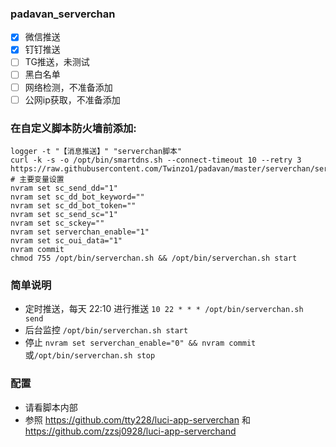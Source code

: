 ### padavan_serverchan
* [x] 微信推送
* [x] 钉钉推送
* [ ] TG推送，未测试
* [ ] 黑白名单
* [ ] 网络检测，不准备添加
* [ ] 公网ip获取，不准备添加
### 在自定义脚本防火墙前添加:
```
logger -t "【消息推送】" "serverchan脚本"
curl -k -s -o /opt/bin/smartdns.sh --connect-timeout 10 --retry 3 https://raw.githubusercontent.com/Twinzo1/padavan/master/serverchan/serverchan.sh
# 主要变量设置
nvram set sc_send_dd="1"
nvram set sc_dd_bot_keyword=""
nvram set sc_dd_bot_token=""
nvram set sc_send_sc="1"
nvram set sc_sckey=""
nvram set serverchan_enable="1"
nvram set sc_oui_data="1"
nvram commit
chmod 755 /opt/bin/serverchan.sh && /opt/bin/serverchan.sh start
```
### 简单说明
* 定时推送，每天 22:10 进行推送 ```10 22 * * * /opt/bin/serverchan.sh send```
* 后台监控 ```/opt/bin/serverchan.sh start```
* 停止 ```nvram set serverchan_enable="0" && nvram commit ```或``` /opt/bin/serverchan.sh stop ```
### 配置
* 请看脚本内部
* 参照 https://github.com/tty228/luci-app-serverchan 和 https://github.com/zzsj0928/luci-app-serverchand
